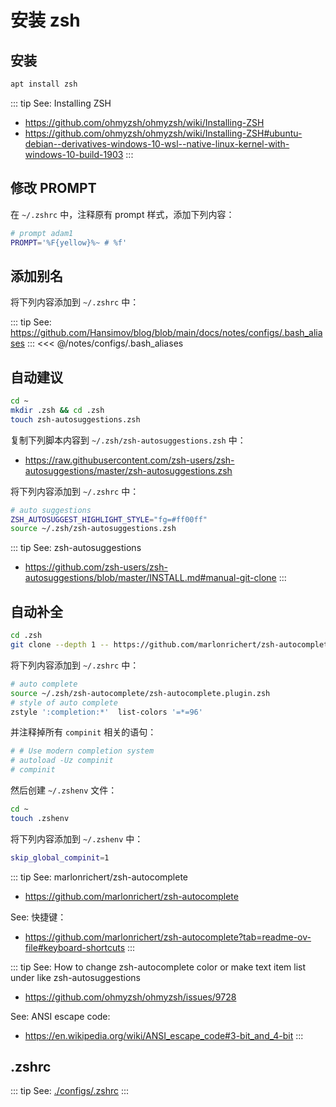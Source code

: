 # 安装 zsh

## 安装

```sh
apt install zsh
```

::: tip See: Installing ZSH
- https://github.com/ohmyzsh/ohmyzsh/wiki/Installing-ZSH
- https://github.com/ohmyzsh/ohmyzsh/wiki/Installing-ZSH#ubuntu-debian--derivatives-windows-10-wsl--native-linux-kernel-with-windows-10-build-1903
:::

## 修改 PROMPT

在 `~/.zshrc` 中，注释原有 prompt 样式，添加下列内容：

```sh
# prompt adam1
PROMPT='%F{yellow}%~ # %f'
```

## 添加别名

将下列内容添加到 `~/.zshrc` 中：

::: tip See: https://github.com/Hansimov/blog/blob/main/docs/notes/configs/.bash_aliases
:::
<<< @/notes/configs/.bash_aliases

## 自动建议

```sh
cd ~
mkdir .zsh && cd .zsh
touch zsh-autosuggestions.zsh
```

复制下列脚本内容到 `~/.zsh/zsh-autosuggestions.zsh` 中：

- https://raw.githubusercontent.com/zsh-users/zsh-autosuggestions/master/zsh-autosuggestions.zsh


将下列内容添加到 `~/.zshrc` 中：

```sh
# auto suggestions
ZSH_AUTOSUGGEST_HIGHLIGHT_STYLE="fg=#ff00ff"
source ~/.zsh/zsh-autosuggestions.zsh
```

::: tip See: zsh-autosuggestions
- https://github.com/zsh-users/zsh-autosuggestions/blob/master/INSTALL.md#manual-git-clone
:::


## 自动补全

```sh
cd .zsh
git clone --depth 1 -- https://github.com/marlonrichert/zsh-autocomplete.git
```

将下列内容添加到 `~/.zshrc` 中：

```sh
# auto complete
source ~/.zsh/zsh-autocomplete/zsh-autocomplete.plugin.zsh
# style of auto complete
zstyle ':completion:*'  list-colors '=*=96'
```

并注释掉所有 `compinit` 相关的语句：

```sh
# # Use modern completion system
# autoload -Uz compinit
# compinit
```

然后创建 `~/.zshenv` 文件：

```sh
cd ~
touch .zshenv
```

将下列内容添加到 `~/.zshenv` 中：

```sh
skip_global_compinit=1
```

::: tip See: marlonrichert/zsh-autocomplete
* https://github.com/marlonrichert/zsh-autocomplete

See: 快捷键：
* https://github.com/marlonrichert/zsh-autocomplete?tab=readme-ov-file#keyboard-shortcuts
:::

::: tip See: How to change zsh-autocomplete color or make text item list under like zsh-autosuggestions
- https://github.com/ohmyzsh/ohmyzsh/issues/9728

See: ANSI escape code:
- https://en.wikipedia.org/wiki/ANSI_escape_code#3-bit_and_4-bit
:::

## .zshrc

::: tip See: <a href="./configs/.zshrc" target="_blank">./configs/.zshrc</a>
:::
